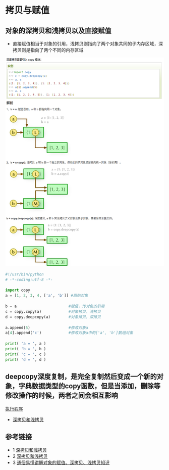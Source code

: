 # 拷贝与赋值

## 对象的深拷贝和浅拷贝以及直接赋值
* 直接赋值相当于对象的引用，浅拷贝则指向了两个对象共同的子内存区域，深拷贝则是指向了两个不同的内存区域

![](./images/copy.png)

```python
#!/usr/bin/python
# -*-coding:utf-8 -*-
 
import copy
a = [1, 2, 3, 4, ['a', 'b']] #原始对象
 
b = a                       #赋值，传对象的引用
c = copy.copy(a)            #对象拷贝，浅拷贝
d = copy.deepcopy(a)        #对象拷贝，深拷贝
 
a.append(5)                 #修改对象a
a[4].append('c')            #修改对象a中的['a', 'b']数组对象
 
print( 'a = ', a )
print( 'b = ', b )
print( 'c = ', c )
print( 'd = ', d )
```

## deepcopy深度复制，是完全复制然后变成一个新的对象，字典数据类型的copy函数，但是当添加，删除等修改操作的时候，两者之间会相互影响
[执行程序](./src/deepcopy_test.py)

* [深拷贝和浅拷贝](https://www.runoob.com/w3cnote/python-understanding-dict-copy-shallow-or-deep.html)


## 参考链接
* 1 [深拷贝和浅拷贝](https://blog.csdn.net/qq_26442553/article/details/82218403)
* 2 [深拷贝和浅拷贝](https://blog.csdn.net/qq_32907349/article/details/52190796)
* 3 [通俗易懂讲解对象的赋值、深拷贝、浅拷贝知识](https://www.runoob.com/w3cnote/python-understanding-dict-copy-shallow-or-deep.html)



